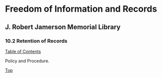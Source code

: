 [0]: ../README.md
[10.3]: retention-of-records.md

# Freedom of Information and Records
## J. Robert Jamerson Memorial Library
### 10.2 Retention of Records
[Table of Contents][0]

Policy and Procedure.

[Top][10.3]
